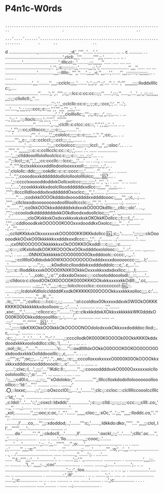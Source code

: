# P4n1c-W0rds
        ..............................................................................................          ..                        .                                 ..
        ...'....'......'..............................................................   .......        .      ..                ..
d        .......................,.........................,;d,',,''''...'.....'..'..............     ....     ..     c     ...........
.      . ...............................................',clcll:,,,',''..........'''',;;,'.......    .. ..  ..                .
            ..............'.............................',:llllccl:;,,'.........,;;:,,,,,,,''......  ..... ....      ....
            ....................................,'..'';,:c::;:::;:::,;,'........,,,:;,':;'.......................'',,,,''......                          ....              ...
        ..........................'.............,,,;::lllllc;,,''',,''.....',,;,,,:c,'',,,....','.......'',,,;:;:::::;::;;;;;;,...                                      .
.......   . ......................',,,,'.........'',,,,;:cclclc;;;,,'........';,',;:;:'',;;'....''..'...'';''',,,,,,;;;;:lloddxllllcc:;,....
...........................''.......';,'',..'''',::;,:::lcc:c:cc:cc:::;:;''......',:::;,''......,,'....',,,:,,::;,;;;,,,,,,;;:;;:cllollcll:;,''....
..................................,...'.';,'.',,;cclcllc:cc:c:;,:;:;c:,::ccc,';'...''...';.  ....'.....,,';,;,:;:;::ccc;:c::;;,'',',''',;;,''',,;;,,'....
.......................................,;'..',,',,clolllollc:;,''',:;,:c;:,,;',,::;:,.....    . ... ...,';;;,',,,::;:lloclc:::;;,';,',',''.'...''''''',,,,.
.......................''............',,..,,;clclll::c:clcc::cc:::,''.'',',',;;,'...'...    .. ..  ...,.',,''';:::cc;clllloccc;;:,;;;:c:;;,,,.........''..
......'..............;'''...'.....,..',',;;cololcc;:;;;:c::c:;;;;,,',,''..'',:cc:,....    .   .. ........''';,,c::,,:::c::cclccl:;;::ccl:;;:,;;,,.......  ..
...............,'...;;.............',;,,;:ccloolccc:;;;;;::::;;lccl:,,,'',,;:oloc:'... .  . ..  ...'''''..'',,,,,,,;;::c::c:cclllcclc:cc:::c;:,',......  .'..   ......
................          .....',,,;;cllddooolllololloolclcc:c:;;;:c:::,,;;;,,;:;;'.... .  .. ...'';::lccl;;;:c,'',,',,,;cc:cccllc::::lccc;,,,'.'....'  ...  .  ...',.   .
..........           ....''..'''':lcclxxkkxxxxddllodoolooxxxxoll:;;,,;;;::::,,:,;',.. .      ...';clolollc::ddc;;;;;:cokdlc::c::c::cccc::;;,'........ .''.  ......',..   .
........           ....'...'',';cooodoxxkddddddodlololloolollllolcc;,,,,,',:cl:'....  .    .....',;::cccclxxoooddoddxkOollcxolccc:;;;;,;;:;;'...'',' .,'. . .....'''..  ..
......          ....,'......';ccoxkkkxkkxdoolclllooddddddxxdlcc::;;,,,,''',;,,;;,.... .   .''''';:llcccllldllooddodxxddddddOxoclcc;,,,'',,'........ .,'........ ...........
...     .  .........''.....;codxkk0OOOkdddodxoooddddxxddddoooc:;,,,,,''',,:;c,...;..... .''''',;;cllcloxodooooooooodoolllloollccclc:;;,,'''..''.. .',.........  ..;. .........
.        ..''........''.',:co0kkOOOkkxddddddxkdxxxkOO0OOkdlllc:;,,cllc:;:olc'.. ...,.  .''',';::ccoolodkddddddddxkkO0kdloodxxdoollcloc;;:;''','. .,,.........  ...............
      ...'.............,;cloOKxkkxkOxdxxxkkxxkxkxkOKOkkKOollcc:;:l:;:::l,,;'.... ... .',''',;;:cddlooodkxkOOOOO0KO0OxxxdooddkxOxolcc;,;,,,''... .,'.........  ..;'...'''......
      ..      .    ...;cclldKKkkxkOkxxxxxxxkOOO000KK0KKkdollcc::cl:,;c;;.':.........';;::;;;::ckOooooodkkOOxkO00kkkkkkxxdddxxxdlccc:::,,',''.. ,;'.........  ..;'.............
     .'.     .....  ....;cx0N0OOOOOOkkkkkkxxOkOO0KK0Okxddl::::c;;;;,,;:c......... .,;:c::::;:clKxlollodkO0KXKOOOOkxOOkxddddxxololooc::;,,,,'..::'... .....  ..,....... ....,'.
  . ....               ....:0NNXOkkkkkkkOOO0000O0Okxdddoolc::cccc:,..,,..'. .....,,,;:cclllllolOdldodxk00WXOOOOOOOOOxdddxxxxdoooooccc:;;;,...l;'........    ..'...............
    .,.  ....'',::,.      ...;k0xdlolccllooddxkxxdddxddolc::::c,'..c,....'... .';;::::c::llloddkkxxxk0OOO0XNXK0OkkkOxxxxkkxxdxdxxllcc;,;,..,l;.........    .............'.. ..
    '...,colc:,,',;:c'.'',cdxxdoOxooc:;:::cclooloddooolodl:;,,:::,......'... .;;:clldoco:c:cloodOOkOX0OOO0K0000KKKOOkxkkxxxxxkkOdlll:,,,'.cc,.........   .....................
   .,.;;;,,','':,'',,,;,::c;;;;:lolcclcccclcc::cccccccccl:::cl:,::. ........;::;;lcdolxKdllolcclddddKxxdk0KKKKK000OOOOkkxxxkkkxolloc;;;;.c:'......'..    ..........     ......
   .,'',,,;ll:,,''..   .:lc;,''.'''...'';:collcc:::::l:cc::;,:,;..........':ol:ccoldlox00kxxxxddxxk0W0OkO0KKKKKKK0Okkkkkkkxdoollooo:;;,.:;'......,'.    ............   ......
   .',''........       ,xoc;,,,,'',,'.......,,::cllccc:c;;.''.........'.';;c::clkxkkddxkXOkkxxkkkkkkWK0dddxOO00K000Okkxddoooollllo::;,.:,......',,.    ............      .....
   ......   ...      .::;;'....,,,,,''..'''''''...,:cl:;'...'... ....',;::::::ldkKXKOkkOO0kkkOkOOOOONOOdolodxxxkOkkxxxdodddoc:llod:;..c,......,,'.      .........  .      ....
    ..              .:c:;,,;......',,,'..'.......'....'';;'..'.......,;;ccccllodk0K0000K0O0OOk00OkkKKK0kddxdoodxkkkxooloddlcc:cllc;.'l,......',,.    .      ...             ..
     .            .;ool;;;lc;,..''......''................'c:.....'':::oxdlllllldxOOkkO00OOOK0OKOO0OOO0OxkdoodxxkkkOollddooolllc:;.,c,......''..    .  .   ..
                  ..;;'''';c;''';oc;;:,....',;''','..'',.,xo;;,,::c:;,,;cccolloxxxkxxxxO0000X00OkOOOOkkxxkkxxdddooooodddoooolc::,.:c'......'...   ..  .......
              ..     .,.....',:clxc;:l,...',,;;;;'....''lKdlc:ll::,.........''..,;:cooooddddxxkO0000Oxxxxxxolcllooololoolllc::;';o:'.....'''.    ... ......    . . ....
.          ....       .':;,,,;;cd0l:c,.....,;,;::;,,'''xOdoloko:;''...............''',;llllcclloxkdodollolooooooollooolllcc:::'ld:'....'''.'    .........       ...... .
       .......,:'      .:o:,::loxxc;.......;:;',;;:::oOxccclOl;;,....',,,'........'.';clc:;::ccloc::::clclllllccooolccllllc::'ld;,'...,,''.   .............  ......
    ............,,.     .;c:ldol:'...'.....'::;',;;coxcl::ldxddc'.................';:c::;;::clld::;;::;;;:;;;:ccc:::;;cllll:.co;,'...,,''.  ....,;....... ...... .   ...
  .................'.    .,xol;.............'',;;;:ooc;c:oc,.'...''.'.......'',,,,,,:cloc:;,,:xOc,''...',;;,''',,,,;:lloddc.co,''..'''','. ....................
..............   ..........,l'......co,....''',;;:xdoddod;..,'........''':c;,'.......,:ldkkdo:dko:,'''''....'',,,,;;:clol,.ll'....''''''......':..............              ..
..........  ..   ........do.'.........'.'..'',,;:ckdocll,...'.........,ll'...............':oxckl,;:;;'...'.......';clllc'.oc.....'',,,'.......;...............           .
.....        .. .....'..'llo..............,,;:cooc;..'....... .......'......'..............',;:....',;,...''''''.....''.;o:.....',,,,........,............,....          .
..           . ......   ,:,'.........'',,;,;:c:''..........    ......    ....','.............;;.......'...........'''..:o;',...',,,,'.....,..................       .
.,       .              .:'.............................     ......   ..........,,''.......':;. .  ....'..... ......'':l;,;'''',;,;'.....'.............'.. .. .
                  .......';;;'.''.,...............  .............. . ...............',,,,;:;..  ... .........    ...'l,..'',,,,,;:..,;coc'....................
.            ........    ........,;......'.............';..     .. ..  ....................................   .............',;;,:'.,:loo............   ......
.           ..        ..    ..  .,. .  ................'..... ....  ..        ......................   .         ..............:.',:lll'..........        .
          ..                    ..         ........';,'... .....    ...      ......................                       ......',;:c:..............
        ...                    .. .       .....  .........         .. .....  .......'.........   .                           ...',;c:................
        .                      . .            .   ........... .............   ......'.........   .                      ......  ...;.....................  .
